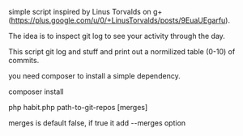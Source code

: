 simple script inspired by Linus Torvalds
on g+ (https://plus.google.com/u/0/+LinusTorvalds/posts/9EuaUEgarfu).

The idea is to inspect git log to see
your activity through the day.

This script git log and stuff and print out
a normilized table (0-10) of commits.

you need composer to install a simple dependency.

composer install

php habit.php path-to-git-repos [merges]

merges is default false, if true it add --merges option
